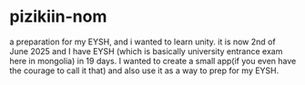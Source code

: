 # pizikiin-nom
a preparation for my EYSH, and i wanted to learn unity.
it is now 2nd of June 2025 and I have EYSH (which is basically university entrance exam here in mongolia) in 19 days. I wanted to create a small app(if you even have the courage to call it that) and also use it as a way to prep for my EYSH.
